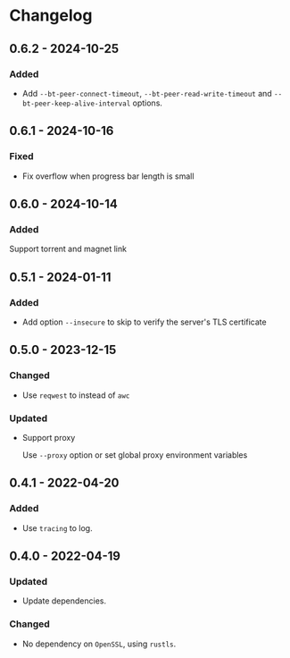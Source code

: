 # Changelog

## 0.6.2 - 2024-10-25

### Added

- Add `--bt-peer-connect-timeout`, `--bt-peer-read-write-timeout` and `--bt-peer-keep-alive-interval` options.

## 0.6.1 - 2024-10-16

### Fixed

- Fix overflow when progress bar length is small

## 0.6.0 - 2024-10-14

### Added

Support torrent and magnet link

## 0.5.1 - 2024-01-11

### Added

- Add option `--insecure` to skip to verify the server's TLS certificate

## 0.5.0 - 2023-12-15

### Changed

- Use `reqwest` to instead of `awc`

### Updated

- Support proxy

  Use `--proxy` option or set global proxy environment variables

## 0.4.1 - 2022-04-20

### Added

- Use `tracing` to log.

## 0.4.0 - 2022-04-19

### Updated

- Update dependencies.

### Changed

- No dependency on `OpenSSL`, using `rustls`.
